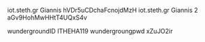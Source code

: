 iot.steth.gr    Giannis     hVDr5uCDchaFcnojdMzH
iot.steth.gr    Giannis 2   aGv9HohMwHHtT4UQxS4v

wundergroundID  ITHEHA119
wundergroungpwd xZuJO2ir